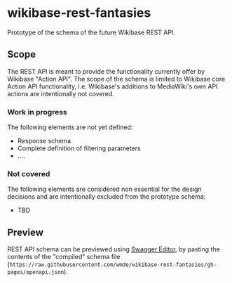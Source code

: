 # wikibase-rest-fantasies

Prototype of the schema of the future Wikibase REST API.

## Scope

The REST API is meant to provide the functionality currently offer by Wikibase "Action API".
The scope of the schema is limited to Wikibase core Action API functionality, i.e. Wikibase's additions to MediaWiki's own API actions are intentionally not covered.

### Work in progress

The following elements are not yet defined:
* Response schema
* Complete definition of filtering parameters
* ....

### Not covered

The following elements are considered non essential for the design decisions and are intentionally excluded from the prototype schema:
* TBD

## Preview

REST API schema can be previewed using [Swagger Editor](https://editor.swagger.io/), by pasting the contents of the "compiled" schema file (`https://raw.githubusercontent.com/wmde/wikibase-rest-fantasies/gh-pages/openapi.json`).
